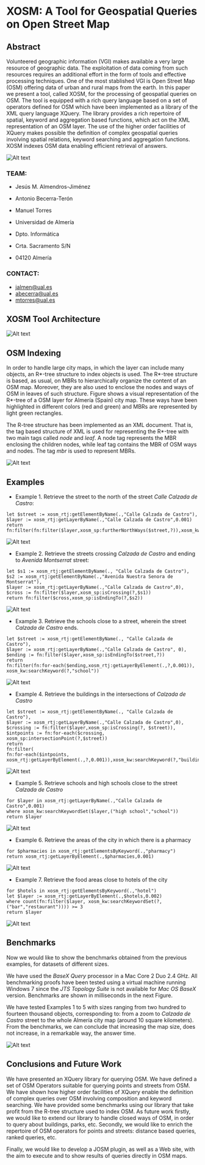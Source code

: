 # XOSM: A Tool for Geospatial Queries on Open Street Map

## Abstract
Volunteered geographic information (VGI) makes available a very large resource of geographic data. The exploitation of data coming from such resources requires an additional effort in the form of tools and effective processing techniques. One of the most stablished VGI is Open Street Map (OSM) offering data of urban and rural maps from the earth. In this paper we present a tool, called XOSM, for the processing of geospatial queries on OSM. The tool is equipped with a rich query language based on a set of operators defined for OSM which have been implemented as a library of the XML query language XQuery. The library provides a rich repertoire of spatial, keyword and aggregation based functions, which act on the XML representation of an OSM layer. The use of the higher order facilities of XQuery makes possible the definition of complex geospatial queries involving spatial relations, keyword searching and aggregation functions. XOSM indexes OSM data enabling efficient retrieval of answers.

 ![Alt text](http://indalog.ual.es/osm/Querying_Open_Street_Map_with_XQuery/Welcome_files/shapeimage_2.png)

### TEAM:

* Jesús M. Almendros-Jiménez
* Antonio Becerra-Terón
* Manuel Torres

* Universidad de Almería
* Dpto. Informática
* Crta. Sacramento S/N
* 04120 Almerí­a

### CONTACT:

* [jalmen@ual.es](mailto:jalmen@ual.es)
* [abecerra@ual.es](mailto:abecerra@ual.es)
* [mtorres@ual.es](mailto:mtorres@ual.es)

## XOSM Tool Architecture

![Alt text](https://raw.githubusercontent.com/ualabecerra/XOSM-Tool/master/Figures/XOSM/XOSM.001.png)

## OSM Indexing
In order to handle large city maps, in which the layer can include many objects, an R\*-tree structure to index objects is used. The R\*-tree structure is based, as usual, on MBRs to hierarchically organize the content of an OSM map. Moreover, they are also used to enclose the nodes and ways of OSM in leaves of such structure. Figure shows a visual 
representation of the R\*-tree of a OSM layer for Almería (Spain) city map. These ways have been highlighted in different colors (red and green)
and MBRs are represented by light green rectangles.

The R-tree structure has been implemented as an XML document. That is, the tag based structure of XML is
used for representing the R\*-tree with two main tags called *node* and *leaf*. A node tag represents the 
MBR enclosing the children nodes, while leaf tag contains the MBR of OSM ways and nodes. The tag *mbr* is used to represent MBRs.

![Alt text](https://raw.githubusercontent.com/ualabecerra/OSMXQuery/master/ConferenceBetaDeveloper/GISTAM2015/ExampleFigures/FigureIndexNew.png)

## Examples
* Example 1. Retrieve the street to the north of the street *Calle Calzada de Castro*:

```
let $street := xosm_rtj:getElementByName(.,"Calle Calzada de Castro"),
$layer := xosm_rtj:getLayerByName(.,"Calle Calzada de Castro",0.001)
return
fn:filter(fn:filter($layer,xosm_sp:furtherNorthWays($street,?)),xosm_kw(?,"highway"))
```
![Alt text](https://raw.githubusercontent.com/ualabecerra/XOSM-Tool/master/Figures/FigureExample1.png)

* Example 2. Retrieve the streets crossing *Calzada de Castro* and
ending to *Avenida Montserrat* street:

```
let $s1 := xosm_rtj:getElementByName(., "Calle Calzada de Castro"),
$s2 := xosm_rtj:getElementByName(.,"Avenida Nuestra Senora de Montserrat"),
$layer := xosm_rtj:getLayerByName(.,"Calle Calzada de Castro",0),
$cross := fn:filter($layer,xosm_sp:isCrossing(?,$s1))
return fn:filter($cross,xosm_sp:isEndingTo(?,$s2)) 
```

![Alt text](https://raw.githubusercontent.com/ualabecerra/XOSM-Tool/master/Figures/FigureExample2.png)

* Example 3. Retrieve the schools close to a street, wherein the street *Calzada de Castro* ends. 

```
let $street := xosm_rtj:getElementByName(., "Calle Calzada de Castro"),
$layer := xosm_rtj:getLayerByName(.,"Calle Calzada de Castro", 0),
$ending := fn:filter($layer,xosm_sp:isEndingTo($street,?))
return
fn:filter(fn:for-each($ending,xosm_rtj:getLayerByElement(.,?,0.001)), xosm_kw:searchKeyword(?,"school"))
```
![Alt text](https://raw.githubusercontent.com/ualabecerra/XOSM-Tool/master/Figures/FigureExample3.png)

* Example 4. Retrieve the buildings in the intersections of *Calzada de Castro*
```
let $street := xosm_rtj:getElementByName(., "Calle Calzada de Castro"),
$layer := xosm_rtj:getLayerByName(.,"Calle Calzada de Castro",0),
$crossing := fn:filter($layer,xosm_sp:isCrossing(?, $street)),
$intpoints := fn:for-each($crossing, xosm_sp:intersectionPoint(?,$street))
return 
fn:filter(
fn:for-each($intpoints, xosm_rtj:getLayerByElement(.,?,0.001)),xosm_kw:searchKeyword(?,"building"))
```
![Alt text](https://raw.githubusercontent.com/ualabecerra/XOSM-Tool/master/Figures/FigureExample5.png)

* Example 5. Retrieve schools and high schools close to the street *Calzada de Castro*

```
for $layer in xosm_rtj:getLayerByName(.,"Calle Calzada de Castro",0.001)
where xosm_kw:searchKeywordSet($layer,("high school","school"))
return $layer
```
![Alt text](https://raw.githubusercontent.com/ualabecerra/XOSM-Tool/master/Figures/FigureExample6.png)

* Example 6. Retrieve the areas of the city in which there is a pharmacy
```
for $pharmacies in xosm_rtj:getElementsByKeyword(.,"pharmacy")
return xosm_rtj:getLayerByElement(.,$pharmacies,0.001)
```
![Alt text](https://raw.githubusercontent.com/ualabecerra/XOSM-Tool/master/Figures/FigureExample7.png)

* Example 7. Retrieve the food areas close to hotels of the city
```
for $hotels in xosm_rtj:getElementsByKeyword(.,"hotel") 
let $layer := xosm_rtj:getLayerByElement(.,$hotels,0.002) 
where count(fn:filter($layer, xosm_kw:searchKeywordSet(?,("bar","restaurant")))) >= 3
return $layer
```
![Alt text](https://raw.githubusercontent.com/ualabecerra/XOSM-Tool/master/Figures/FigureExample8.png)



## Benchmarks
Now we would like to show the benchmarks obtained from the previous examples, for datasets of different sizes.

We have used the *BaseX Query* processor in a Mac Core 2 Duo 2.4 GHz. All benchmarking proofs have been tested using a virtual machine running Windows 7 since the *JTS Topology Suite* is not available for *Mac OS* *BaseX* version. Benchmarks are shown in milliseconds in the next Figure.

We have tested Examples 1 to 5 with sizes ranging from two hundred to fourteen thousand objects, corresponding to: from a zoom to *Calzada de Castro* street to the whole Almería city map (around 10 square kilometers). From the benchmarks, we can conclude that increasing the map size, does not increase, in a remarkable way, the answer time.

![Alt text](https://raw.githubusercontent.com/ualabecerra/OSMXQuery/master/ConferenceBetaDeveloper/GISTAM2015/ExampleFigures/benchmarking1.png)


## Conclusions and Future Work
We have presented an XQuery library for querying OSM. We have defined a set of OSM Operators suitable for querying points and streets from OSM. We have shown how higher order facilities of XQuery enable the definition of complex queries over OSM involving composition and keyword searching. We have provided some benchmarks using our library that take 
profit from the R-tree structure used to index OSM. As future work firstly, we would like to extend our library to handle closed ways of OSM, in order to query about buildings, parks, etc. 
Secondly, we would like to enrich the repertoire of OSM operators for points and streets: distance based queries, ranked queries, etc.

Finally, we would like to develop a JOSM plugin, as well as a Web site, with the aim to execute and
to show results of queries directly in OSM maps.
